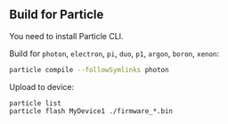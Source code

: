 ## Build for Particle

You need to install Particle CLI.

Build for `photon`, `electron`, `pi`, `duo`, `p1`, `argon`, `boron`, `xenon`:
```sh
particle compile --followSymlinks photon
```

Upload to device:
```
particle list
particle flash MyDevice1 ./firmware_*.bin
```

